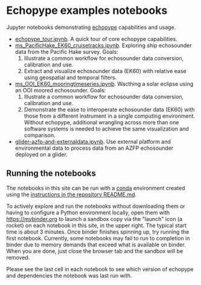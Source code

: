 # Echopype examples notebooks

Jupyter notebooks demonstrating [echopype](https://echopype.readthedocs.io) capabilities and usage.

- [echopype_tour.ipynb](echopype_tour.ipynb). A quick tour of core echopype capabilities.
- [ms_PacificHake_EK60_cruisetracks.ipynb](ms_PacificHake_EK60_cruisetracks.ipynb). Exploring ship echosounder data from the Pacific Hake survey. Goals:
    1. Illustrate a common workflow for echosounder data conversion, calibration and use.
    2. Extract and visualize echosounder data (EK60) with relative ease using geospatial and temporal filters. 
- [ms_OOI_EK60_mooringtimeseries.ipynb](ms_OOI_EK60_mooringtimeseries.ipynb). Wacthing a solar eclipse using an OOI moored echosounder. Goals:
    1. Illustrate a common workflow for echosounder data conversion, calibration and use.
    2. Demonstrate the ease to interoperate echosounder data (EK60) with those from a different instrument in a single computing environment. Without echopype, additional wrangling across more than one software systems is needed to achieve the same visualization and comparison.
- [glider-azfp-and-externaldata.ipynb](glider-azfp-and-externaldata.ipynb). Use external platform and environmental data to process data from an AZFP echosounder deployed on a glider.

## Running the notebooks

The notebooks in this site can be run with a [conda](https://docs.conda.io) environment created using the [instructions in the repository README.md](https://github.com/OSOceanAcoustics/echopype-examples#run-the-notebooks-locally-on-your-machine).

To actively explore and run the notebooks without downloading them or having to configure a Python environment locally, open them with https://mybinder.org to launch a sandbox copy via the "launch" icon (a rocket) on each notebook in this site, in the upper right. The typical start time is about 3 minutes. Once binder finishes spinning up, try running the first notebook. Currently, some notebooks may fail to run to completion in binder due to memory demands that exceed what is available on binder. When you are done, just close the browser tab and the sandbox will be removed.

Please see the last cell in each notebook to see which version of echopype and dependencies the notebook was last run with.
